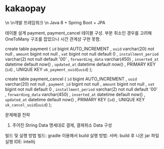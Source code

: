 # kakaopay
\n
\n개발 프레임워크
\n  Java 8 + Spring Boot + JPA
    
테이블 설계
  payment, payment_cancel 테이블 구성.
  부분 취소인 경우를 고려해 OneToMany 구조를 잡았으나 시간 관계상 구현 못함.
  
  create table payment (
      `id` bigint AUTO_INCREMENT
    , `uuid` varchar(20) not null
    , `amount` bigint not null
    , `vat` bigint not null default 0
    , `installment_period` varchar(2) not null default '00'
    , `forwarding_data` varchar(450) 
    , `inserted_at` datetime default now()
    , `updated_at` datetime default now()
    , PRIMARY KEY (`id`)
    , UNIQUE KEY `uk_payment_uuid`(`uuid`)
  );

  create table payment_cancel (
    `id` bigint AUTO_INCREMENT
    , `uuid` varchar(20) not null
    , `payment_id` bigint not null
    , `amount` bigint not null
    , `vat` bigint not null default 0
    , `installment_period` varchar(2) not null default '00'
    , `forwarding_data` varchar(450) 
    , `inserted_at` datetime default now()
    , `updated_at` datetime default now()
    , PRIMARY KEY (`id`)
    , UNIQUE KEY `uk_cancel_uuid`(`uuid`)
  );

문제해결 전략
  1. 주어진 String Data 명세대로 결제, 결제취소 Data 구성

빌드 및 실행 방법
  빌드: gradle 이용해서 build
  실행 방법: 
    서버: build 후 나온 jar 파일 실행
    IDE: intellij
